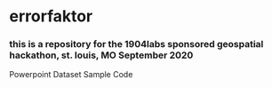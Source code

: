 # errorfaktor
### this is a repository for the 1904labs sponsored geospatial hackathon, st. louis, MO  September 2020
Powerpoint
Dataset
Sample Code
